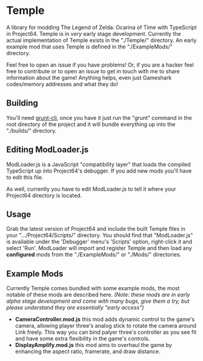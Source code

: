 # Temple
A library for modding The Legend of Zelda: Ocarina of Time with TypeScript in Project64. Temple is in _very_ early stage development. Currently the actual implementation of Temple exists in the "./Temple/" directory. An early example mod that uses Temple is defined in the "./ExampleMods/" directory.

Feel free to open an issue if you have problems! Or, if you are a hacker feel free to contribute or to open an issue to get in touch with me to share information about the game! Anything helps, even just Gameshark codes/memory addresses and what they do!

## Building
You'll need [grunt-cli](https://github.com/gruntjs/grunt-cli), once you have it just run the "grunt" command in the root directory of the project and it will bundle everything up into the "./builds/" directory.

## Editing ModLoader.js
ModLoader.js is a JavaScript "compatibility layer" that loads the compiled TypeScript up into Project64's debugger. If you add new mods you'll have to edit this file.

As well, currently you have to edit ModLoader.js to tell it where your Project64 directory is located.

## Usage
Grab the latest version of Project64 and include the built Temple files in your ".../Project64/Scripts/" directory. You should find that "ModLoader.js" is available under the 'Debugger' menu's 'Scripts' option, right-click it and select 'Run'. ModLoader will import and register Temple and then load any __configured__ mods from the "./ExampleMods/" or "./Mods/" directories.

## Example Mods
Currently Temple comes bundled with some example mods, the most notable of these mods are described here. _(Note: these mods are in early alpha stage development and come with many bugs, give them a try, but please understand they are essentially "early access")_

 * __CameraController.mod.js__ this mod adds dynamic control to the game's camera, allowing player three's analog stick to rotate the camera around Link freely. This way you can bind palyer three's controller as you see fit and have some extra flexibility in the game's controls.
 * __DisplayAmplify.mod.js__ this mod aims to overhaul the game by enhancing the aspect ratio, framerate, and draw distance.
